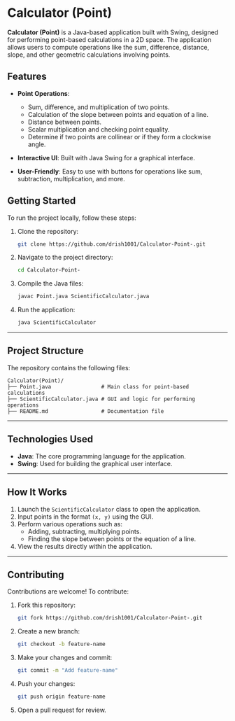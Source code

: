 # Calculator (Point)

**Calculator (Point)** is a Java-based application built with Swing, designed for performing point-based calculations in a 2D space. The application allows users to compute operations like the sum, difference, distance, slope, and other geometric calculations involving points.


## Features

- **Point Operations**: 
  - Sum, difference, and multiplication of two points.
  - Calculation of the slope between points and equation of a line.
  - Distance between points.
  - Scalar multiplication and checking point equality.
  - Determine if two points are collinear or if they form a clockwise angle.

- **Interactive UI**: Built with Java Swing for a graphical interface.
- **User-Friendly**: Easy to use with buttons for operations like sum, subtraction, multiplication, and more.


## Getting Started

To run the project locally, follow these steps:

1. Clone the repository:
   ```bash
   git clone https://github.com/drish1001/Calculator-Point-.git
   ```
2. Navigate to the project directory:
   ```bash
   cd Calculator-Point-
   ```
3. Compile the Java files:
   ```bash
   javac Point.java ScientificCalculator.java
   ```
4. Run the application:
   ```bash
   java ScientificCalculator
   ```

---

## Project Structure

The repository contains the following files:

```plaintext
Calculator(Point)/
├── Point.java                # Main class for point-based calculations
├── ScientificCalculator.java # GUI and logic for performing operations
├── README.md                 # Documentation file
```

---

## Technologies Used

- **Java**: The core programming language for the application.
- **Swing**: Used for building the graphical user interface.

---

## How It Works

1. Launch the `ScientificCalculator` class to open the application.
2. Input points in the format `(x, y)` using the GUI.
3. Perform various operations such as:
   - Adding, subtracting, multiplying points.
   - Finding the slope between points or the equation of a line.
4. View the results directly within the application.

---

## Contributing

Contributions are welcome! To contribute:

1. Fork this repository:
   ```bash
   git fork https://github.com/drish1001/Calculator-Point-.git
   ```
2. Create a new branch:
   ```bash
   git checkout -b feature-name
   ```
3. Make your changes and commit:
   ```bash
   git commit -m "Add feature-name"
   ```
4. Push your changes:
   ```bash
   git push origin feature-name
   ```
5. Open a pull request for review.

